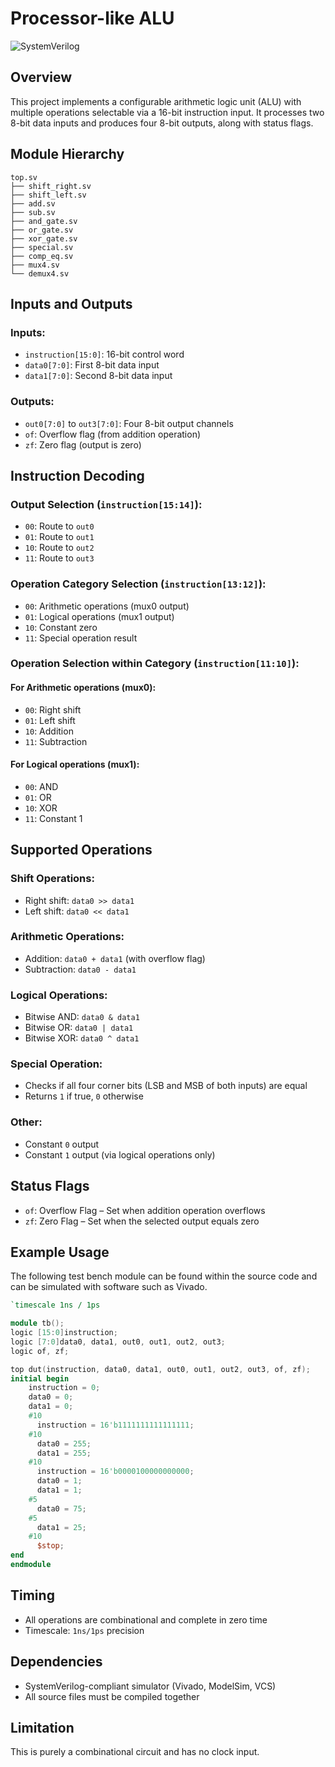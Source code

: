 # Processor-like ALU
![SystemVerilog](https://img.shields.io/badge/SystemVerilog-2017-%23DAE1F2) 
## Overview
This project implements a configurable arithmetic logic unit (ALU) with multiple operations selectable via a 16-bit instruction input. It processes two 8-bit data inputs and produces four 8-bit outputs, along with status flags.

## Module Hierarchy
```
top.sv  
├── shift_right.sv  
├── shift_left.sv  
├── add.sv  
├── sub.sv  
├── and_gate.sv  
├── or_gate.sv  
├── xor_gate.sv  
├── special.sv  
├── comp_eq.sv  
├── mux4.sv  
└── demux4.sv
```

## Inputs and Outputs

### Inputs:
- `instruction[15:0]`: 16-bit control word  
- `data0[7:0]`: First 8-bit data input  
- `data1[7:0]`: Second 8-bit data input  

### Outputs:
- `out0[7:0]` to `out3[7:0]`: Four 8-bit output channels  
- `of`: Overflow flag (from addition operation)  
- `zf`: Zero flag (output is zero)  

## Instruction Decoding

### Output Selection (`instruction[15:14]`):
- `00`: Route to `out0`  
- `01`: Route to `out1`  
- `10`: Route to `out2`  
- `11`: Route to `out3`  

### Operation Category Selection (`instruction[13:12]`):
- `00`: Arithmetic operations (mux0 output)  
- `01`: Logical operations (mux1 output)  
- `10`: Constant zero  
- `11`: Special operation result  

### Operation Selection within Category (`instruction[11:10]`):

#### For Arithmetic operations (mux0):
- `00`: Right shift  
- `01`: Left shift  
- `10`: Addition  
- `11`: Subtraction  

#### For Logical operations (mux1):
- `00`: AND  
- `01`: OR  
- `10`: XOR  
- `11`: Constant 1  

## Supported Operations

### Shift Operations:
- Right shift: `data0 >> data1`  
- Left shift: `data0 << data1`  

### Arithmetic Operations:
- Addition: `data0 + data1` (with overflow flag)  
- Subtraction: `data0 - data1`  

### Logical Operations:
- Bitwise AND: `data0 & data1`  
- Bitwise OR: `data0 | data1`  
- Bitwise XOR: `data0 ^ data1`  

### Special Operation:
- Checks if all four corner bits (LSB and MSB of both inputs) are equal  
- Returns `1` if true, `0` otherwise  

### Other:
- Constant `0` output  
- Constant `1` output (via logical operations only)  

## Status Flags
- `of`: Overflow Flag – Set when addition operation overflows  
- `zf`: Zero Flag – Set when the selected output equals zero  

## Example Usage

The following test bench module can be found within the source code and can be simulated with software such as Vivado.
```verilog
`timescale 1ns / 1ps

module tb();
logic [15:0]instruction;
logic [7:0]data0, data1, out0, out1, out2, out3;
logic of, zf;

top dut(instruction, data0, data1, out0, out1, out2, out3, of, zf);
initial begin
    instruction = 0;
    data0 = 0;
    data1 = 0;
    #10
      instruction = 16'b1111111111111111;
    #10
      data0 = 255;
      data1 = 255;
    #10
      instruction = 16'b0000100000000000;
      data0 = 1;
      data1 = 1;
    #5
      data0 = 75;
    #5
      data1 = 25;
    #10
      $stop;
end
endmodule
```

## Timing
- All operations are combinational and complete in zero time  
- Timescale: `1ns/1ps` precision  

## Dependencies
- SystemVerilog-compliant simulator (Vivado, ModelSim, VCS)  
- All source files must be compiled together  

## Limitation
This is purely a combinational circuit and has no clock input.
